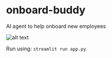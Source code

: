 # onboard-buddy
AI agent to help onboard new employees



![alt text](https://github.com/anmolnehru/onboard-buddy/blob/main/onboard-buddy.logo.jpg?raw=true)


Run using: `streamlit run app.py`
